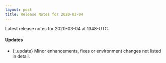 ```yaml
---
layout: post
title: Release Notes for 2020-03-04
---
```


Latest release notes for 2020-03-04 at 1348-UTC.

<div class='updates' markdown='1'>

#### Updates

- {:.update} Minor enhancements, fixes or environment changes not listed in detail.

</div>


